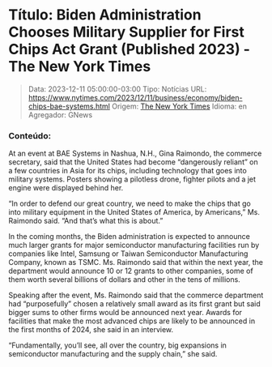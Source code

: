 # Título: Biden Administration Chooses Military Supplier for First Chips Act Grant (Published 2023) - The New York Times

>Data: 2023-12-11 05:00:00-03:00
>Tipo: Notícias
>URL: https://www.nytimes.com/2023/12/11/business/economy/biden-chips-bae-systems.html
>Origem: [The New York Times](https://www.nytimes.com)
>Idioma: en
>Agregador: GNews

### Conteúdo:

At an event at BAE Systems in Nashua, N.H., Gina Raimondo, the commerce secretary, said that the United States had become “dangerously reliant” on a few countries in Asia for its chips, including technology that goes into military systems. Posters showing a pilotless drone, fighter pilots and a jet engine were displayed behind her.

“In order to defend our great country, we need to make the chips that go into military equipment in the United States of America, by Americans,” Ms. Raimondo said. “And that’s what this is about.”

In the coming months, the Biden administration is expected to announce much larger grants for major semiconductor manufacturing facilities run by companies like Intel, Samsung or Taiwan Semiconductor Manufacturing Company, known as TSMC. Ms. Raimondo said that within the next year, the department would announce 10 or 12 grants to other companies, some of them worth several billions of dollars and other in the tens of millions.

Speaking after the event, Ms. Raimondo said that the commerce department had “purposefully” chosen a relatively small award as its first grant but said bigger sums to other firms would be announced next year. Awards for facilities that make the most advanced chips are likely to be announced in the first months of 2024, she said in an interview.

“Fundamentally, you’ll see, all over the country, big expansions in semiconductor manufacturing and the supply chain,” she said.
